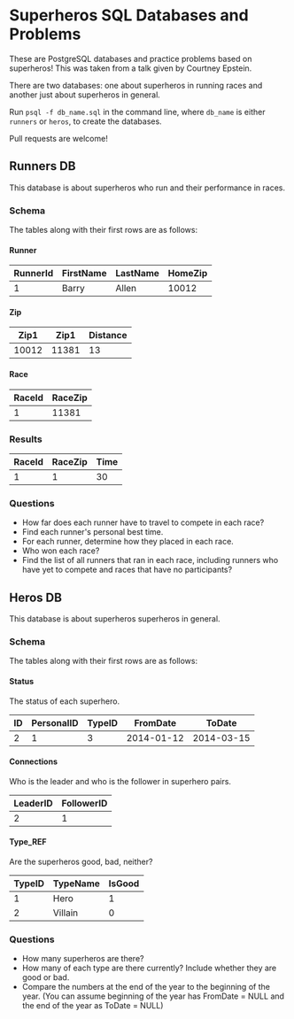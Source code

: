 # Superheros SQL Databases and Problems

These are PostgreSQL databases and practice problems based on
superheros! This was taken from a talk given by Courtney Epstein.

There are two databases: one about superheros in running races and
another just about superheros in general.

Run `psql -f db_name.sql` in the command line, where `db_name` is either `runners` or `heros`, to create the databases.

Pull requests are welcome!

## Runners DB

This database is about superheros who run and their performance in races.

### Schema

The tables along with their first rows are as follows:

#### Runner
| RunnerId | FirstName | LastName | HomeZip |
| -------- | --------- | -------- | ------- |
|     1    |   Barry   |   Allen  |  10012  |

#### Zip

| Zip1  | Zip1  | Distance |
| ----- | ----- | -------- |
| 10012 | 11381 |    13    |

#### Race

| RaceId | RaceZip |
| ------ | ------- |
|   1    |  11381  |

### Results

| RaceId | RaceZip | Time |
| ------ | ------- | ---- |
|   1    |    1    |  30  |

### Questions

- How far does each runner have to travel to compete in each race?
- Find each runner's personal best time.
- For each runner, determine how they placed in each race.
- Who won each race?
- Find the list of all runners that ran in each race, including runners
  who have yet to compete and races that have no participants?

## Heros DB

This database is about superheros superheros in general.

### Schema

The tables along with their first rows are as follows:

#### Status

The status of each superhero.

| ID | PersonalID | TypeID | FromDate | ToDate |
| -------- | --------- | -------- | ------- | ------- |
| 2 | 1 | 3 | 2014-01-12 | 2014-03-15 |

#### Connections

Who is the leader and who is the follower in superhero pairs.

| LeaderID  | FollowerID |
| ----- | ----- |
| 2 | 1 |

#### Type_REF

Are the superheros good, bad, neither?

| TypeID | TypeName | IsGood |
| ------ | ------- | ------- |
|   1    |  Hero  | 1 |
|   2    |  Villain  | 0 |

### Questions

- How many superheros are there?
- How many of each type are there currently? Include whether they are
  good or bad.
- Compare the numbers at the end of the year to the beginning of the
  year. (You can assume beginning of the year has FromDate = NULL and
  the end of the year as ToDate = NULL)
